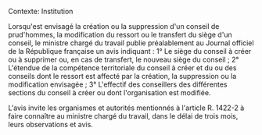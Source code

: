 Contexte: Institution

Lorsqu'est envisagé la création ou la suppression d'un conseil de prud'hommes, la modification du ressort ou le transfert du siège d'un conseil, le ministre chargé du travail publie préalablement au Journal officiel de la République française un avis indiquant : 1° Le siège du conseil à créer ou à supprimer ou, en cas de transfert, le nouveau siège du conseil ; 2° L'étendue de la compétence territoriale du conseil à créer et du ou des conseils dont le ressort est affecté par la création, la suppression ou la modification envisagée ; 3° L'effectif des conseillers des différentes sections du conseil à créer ou dont l'organisation est modifiée.

L'avis invite les organismes et autorités mentionnés à l'article R. 1422-2 à faire connaître au ministre chargé du travail, dans le délai de trois mois, leurs observations et avis.
